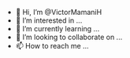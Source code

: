 - 👋 Hi, I’m @VictorMamaniH
- 👀 I’m interested in ...
- 🌱 I’m currently learning ...
- 💞️ I’m looking to collaborate on ...
- 📫 How to reach me ...

<!---
VictorMamaniH/VictorMamaniH is a ✨ special ✨ repository because its `README.md` (this file) appears on your GitHub profile.
You can click the Preview link to take a look at your changes.
--->
